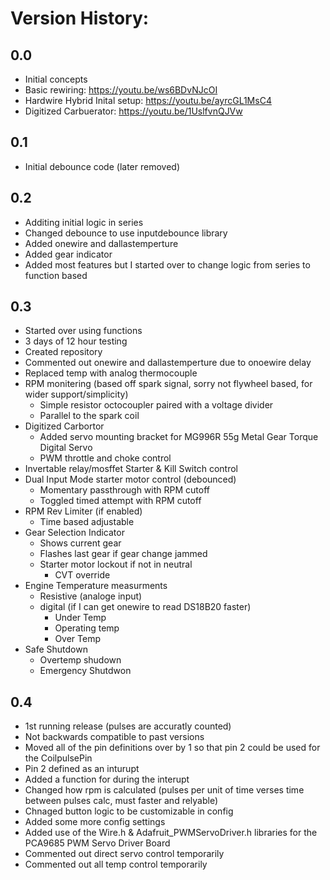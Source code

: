 # Version History:

## 0.0
 - Initial concepts
 - Basic rewiring: https://youtu.be/ws6BDvNJcOI
 - Hardwire Hybrid Inital setup: https://youtu.be/ayrcGL1MsC4
 - Digitized Carbuerator: https://youtu.be/1UslfvnQJVw

## 0.1
 - Initial debounce code (later removed)

## 0.2
 - Additing initial logic in series
 - Changed debounce to use inputdebounce library
 - Added onewire and dallastemperture
 - Added gear indicator 
 - Added most features but I started over to change logic from series to function based

## 0.3
 - Started over using functions
 - 3 days of 12 hour testing
 - Created repository
 - Commented out onewire and dallastemperture due to onoewire delay
 - Replaced temp with analog thermocouple
 - RPM monitering (based off spark signal, sorry not flywheel based, for wider support/simplicity)
   - Simple resistor octocoupler paired with a voltage divider
   - Parallel to the spark coil
 - Digitized Carbortor
   - Added servo mounting bracket for MG996R 55g Metal Gear Torque Digital Servo
   - PWM throttle and choke control
 - Invertable relay/mosffet Starter & Kill Switch control
 - Dual Input Mode starter motor control (debounced)
   - Momentary passthrough with RPM cutoff
   - Toggled timed attempt with RPM cutoff
 - RPM Rev Limiter (if enabled)
   - Time based adjustable
 - Gear Selection Indicator
   - Shows current gear
   - Flashes last gear if gear change jammed
   - Starter motor lockout if not in neutral
     - CVT override
 - Engine Temperature measurments
   - Resistive (analoge input)
   - digital (if I can get onewire to read DS18B20 faster)
     - Under Temp
     - Operating temp
     - Over Temp
 - Safe Shutdown
   - Overtemp shudown
   - Emergency Shutdwon

## 0.4
 - 1st running release (pulses are accuratly counted)
 - Not backwards compatible to past versions
 - Moved all of the pin definitions over by 1 so that pin 2 could be used for the CoilpulsePin
 - Pin 2 defined as an inturupt
 - Added a function for during the interupt
 - Changed how rpm is calculated (pulses per unit of time verses time between pulses calc, must faster and relyable)
 - Chnaged button logic to be customizable in config
 - Added some more config settings
 - Added use of the Wire.h & Adafruit_PWMServoDriver.h libraries for the PCA9685 PWM Servo Driver Board
 - Commented out direct servo control temporarily
 - Commented out all temp control temporarily
